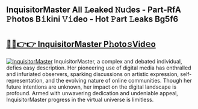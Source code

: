 ## InquisitorMaster All 𝙻eaked 𝙽u𝚍es - Part-RfA 𝙿hotos B𝚒kini 𝚅𝚒deo - Hot 𝙿art 𝙻eaks Bg5f6

# <h2><a href="http://ld0n6h.urlbe.top/?page=InquisitorMaster">🔗🔗👉👉 InquisitorMaster P𝚑oto𝚜Vid𝚎o</a></h2>

[![InquisitorMaster](https://i.imgur.com/eBuTRDB.gif)](http://ld0n6h.urlbe.top/?page=InquisitorMaster)
InquisitorMaster, a complex and debated individual, defies easy description. Her pioneering use of digital media has enthralled and infuriated observers, sparking discussions on artistic expression, self-representation, and the evolving nature of online communities. Though her future intentions are unknown, her impact on the digital landscape is profound. Armed with unwavering dedication and undeniable appeal, InquisitorMaster progress in the virtual universe is limitless.
